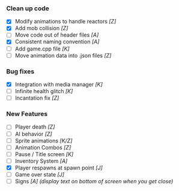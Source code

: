 

### Clean up code
- [X] Modify animations to handle reactors *[Z]*
- [x] Add mob collision *[Z]*
- [ ] Move code out of header files *[A]*
- [x] Consistent naming convention *[A]*
- [ ] Add game.cpp file *[K]*
- [ ] Move animation data into .json files *[Z]*

### Bug fixes
- [X] Integration with media manager *[K]*
- [ ] Infinite health glitch *[K]*
- [ ] Incantation fix *[Z]*

### New Features
- [ ] Player death *[Z]*
- [ ] AI behavior *[Z]*
- [ ] Sprite animations *[K/Z]*
- [ ] Animation Combos *[Z]*
- [ ] Pause / Title screen *[K]*
- [ ] Inventory System *[A]*
- [x] Player respawns at spawn point *[J]*
- [ ] Game over state *[J]*
- [ ] Signs *[A] (display text on bottom of screen when you get close)*
